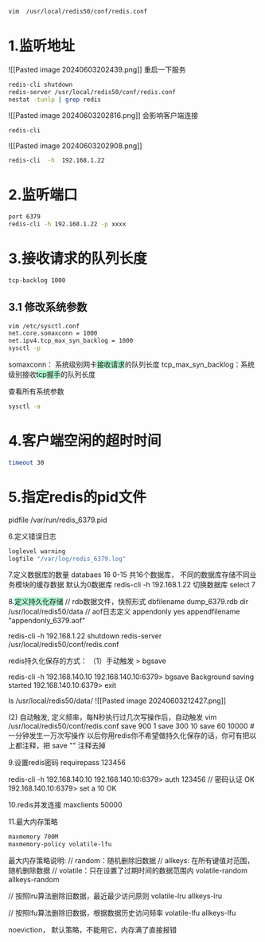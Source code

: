 ```bash
vim  /usr/local/redis50/conf/redis.conf
```

# 1.监听地址
![[Pasted image 20240603202439.png]]
 重启一下服务
```bash
redis-cli shutdown
redis-server /usr/local/redis50/conf/redis.conf
nestat -tunlp | grep redis
```
![[Pasted image 20240603202816.png]]
会影响客户端连接
```bash
redis-cli
```
![[Pasted image 20240603202908.png]]
```bash
redis-cli  -h  192.168.1.22
```
# 2.监听端口
```bash
port 6379
redis-cli -h 192.168.1.22 -p xxxx
```
# 3.接收请求的队列长度
```bash
tcp-backlog 1000
```
## 3.1 修改系统参数
```bash
vim /etc/sysctl.conf
net.core.somaxconn = 1000
net.ipv4.tcp_max_syn_backlog = 1000
sysctl -p
```
somaxconn：                 系统级别网卡<span style="background:#affad1">接收请求</span>的队列长度
tcp_max_syn_backlog：系统级别接收<span style="background:#affad1">tcp握手</span>的队列长度

查看所有系统参数
```bash
sysctl -a 
```

# 4.客户端空闲的超时时间
```bash
timeout 30
```
 
# 5.指定redis的pid文件
pidfile /var/run/redis_6379.pid


6.定义错误日志
```bash
loglevel warning
logfile "/var/log/redis_6379.log"
```

7.定义数据库的数量
databaes 16
0-15
共16个数据库， 不同的数据库存储不同业务模块的缓存数据 
默认为0数据库
redis-cli -h 192.168.1.22
切换数据库
select 7

8.<span style="background:#affad1">定义持久化存储</span>
// rdb数据文件，快照形式
dbfilename dump_6379.rdb
dir /usr/local/redis50/data
// aof日志定义
appendonly yes
appendfilename "appendonly_6379.aof"

redis-cli -h 192.168.1.22 shutdown
redis-server /usr/local/redis50/conf/redis.conf

redis持久化保存的方式：
（1）手动触发 > bgsave

redis-cli -h 192.168.140.10
192.168.140.10:6379> bgsave
Background saving started
192.168.140.10:6379> exit

ls /usr/local/redis50/data/
![[Pasted image 20240603212427.png]]

(2)  自动触发, 定义频率，每N秒执行过几次写操作后，自动触发
vim  /usr/local/redis50/conf/redis.conf
save 900 1
save 300 10
save 60 10000 # 一分钟发生一万次写操作
以后你用redis你不希望做持久化保存的话，你可有把以上都注释，把 save "" 注释去掉



 9.设置redis密码
 requirepass 123456
 
 redis-cli -h 192.168.140.10 
 192.168.140.10:6379> auth 123456     // 密码认证 
 OK 
 192.168.140.10:6379> set a 10 OK


 10.redis并发连接
 maxclients 50000
 
11.最大内存策略
```bash
maxmemory 700M
maxmemory-policy volatile-lfu
```

最大内存策略说明:
// random：随机删除旧数据
// allkeys: 在所有键值对范围，随机删除数据
// volatile：只在设置了过期时间的数据范围内
volatile-random
allkeys-random

// 按照lru算法删除旧数据，最近最少访问原则
volatile-lru
allkeys-lru

// 按照lfu算法删除旧数据，根据数据历史访问频率
volatile-lfu
allkeys-lfu

noeviction， 默认策略，不能用它，内存满了直接报错
